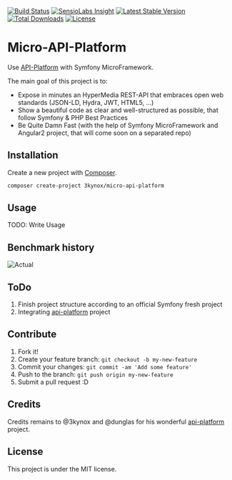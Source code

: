 [![Build Status](https://travis-ci.org/3kynox/micro-api-platform.svg?branch=master)](https://travis-ci.org/3kynox/micro-api-platform)
[![SensioLabs Insight](https://img.shields.io/sensiolabs/i/3552c46e-d11a-480e-b70b-a7a8654bce61.svg)](https://insight.sensiolabs.com/projects/3552c46e-d11a-480e-b70b-a7a8654bce61)
[![Latest Stable Version](https://poser.pugx.org/3kynox/micro-api-platform/v/stable)](https://packagist.org/packages/3kynox/micro-api-platform)
[![Total Downloads](https://poser.pugx.org/3kynox/micro-api-platform/downloads)](https://packagist.org/packages/3kynox/micro-api-platform)
[![License](https://poser.pugx.org/3kynox/micro-api-platform/license)](https://packagist.org/packages/3kynox/micro-api-platform)

# Micro-API-Platform

Use [API-Platform](https://github.com/api-platform/api-platform) with Symfony MicroFramework.

The main goal of this project is to:
* Expose in minutes an HyperMedia REST-API that embraces open web standards (JSON-LD, Hydra, JWT, HTML5, ...)
* Show a beautiful code as clear and well-structured as possible, that follow Symfony & PHP Best Practices
* Be Quite Damn Fast (with the help of Symfony MicroFramework and Angular2 project, that will come soon on a separated repo)

## Installation

Create a new project with [Composer](https://getcomposer.org/).

```bash
composer create-project 3kynox/micro-api-platform
```

## Usage
TODO: Write Usage

## Benchmark history
![Actual](http://i.imgur.com/L8dyJ8M.png)

## ToDo
1. Finish project structure according to an official Symfony fresh project
2. Integrating [api-platform](https://api-platform.com) project

## Contribute
1. Fork it!
2. Create your feature branch: `git checkout -b my-new-feature`
3. Commit your changes: `git commit -am 'Add some feature'`
4. Push to the branch: `git push origin my-new-feature`
5. Submit a pull request :D

## Credits

Credits remains to @3kynox and @dunglas for his wonderful [api-platform](https://api-platform.com) project.

## License

This project is under the MIT license.

